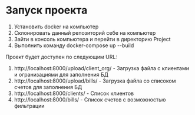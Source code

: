 # Запуск проекта

1) Установить docker на компьютер
2) Склонировать данный репозиторий себе на компьютер
3) Зайти в консоль компьютера и перейти в директорию Project
4) Выполнить команду docker-compose up --build

Проект будет доступен по следующим URL:
1) http://localhost:8000/upload/client_org/ - Загрузка файла с клиентами и огранизациями для заполнения БД
2) http://localhost:8000/upload/bills/ - Загрузка файла со списоком счетов для заполнения БД
3) http://localhost:8000/clients/ - Список клиентов
4) http://localhost:8000/bills/ - Список счетов с возможностью фильтрации
